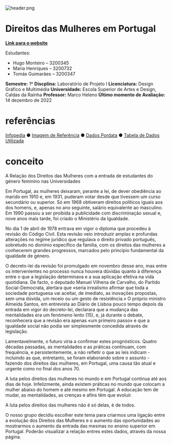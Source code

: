 ![header.png](https://raw.githubusercontent.com/Dryade07/direitosdasmulheres.github.io/main/relatorio-img/header.png)

# Direitos das Mulheres em Portugal

**[Link para o website](https://editor.p5js.org/hugomrmonteiro/sketches/RT5sPH4ci)**

Estudantes:
- Hugo Monteiro – 3200345  
- Maria Henriques – 3200732  
- Tomás Guimarães – 3200347

**Semestre:** 1º
**Discplina:** Laboratório de Projeto I
**Licenciatura:** Design Gráfico e Multimédia
**Universidade:**  Escola Superior de Artes e Design, Caldas da Raínha
**Professor:** Marco Heleno
**Último momento de Avaliação:** 14 dezembro de 2022

#  referências
 [Infopedia](https://www.infopedia.pt/apoio/artigos/$historia-dos-direitos-da-mulher)  ●  [Imagem de Referência](https://www.politize.com.br/wp-content/uploads/2022/03/A-Histo%CC%81ria-dos-Direitos-das-Mulheres-3.png)  ●  [Dados Pordata](https://www.pordata.pt/portugal/alunos+matriculados+no+ensino+superior+total+e+por+sexo-1048-8485)  ●  [Tabela de Dados Utilizada](https://github.com/Dryade07/direitosdasmulheres.github.io/blob/main/tabelaDados.csv) 

# conceito
A Relação dos Direitos das Mulheres com a entrada de estudantes do género feminino nas Universidades

Em Portugal, as mulheres deixaram, perante a lei, de dever obediência ao marido em 1910 e, em 1931, puderam votar desde que tivessem um curso secundário ou superior. Só em 1968 obtiveram direitos políticos iguais aos dos homens, e, apenas no ano seguinte, salário equivalente ao masculino. Em 1990 passou a ser proibida a publicidade com discriminação sexual e, nove anos mais tarde, foi criado o Ministério da Igualdade.

No dia 1 de abril de 1978 entrava em vigor o diploma que procedeu à revisão do Código Civil. Esta revisão veio introduzir amplas e profundas alterações no regime jurídico que regulava o direito privado português, sobretudo no domínio específico da família, com os direitos das mulheres a conhecerem grandes progressos, marcados pelo princípio fundamental da igualdade de género.

O decreto-lei da revisão foi promulgado em novembro desse ano, mas entre os intervenientes no processo nunca houvera dúvidas quanto à diferença entre o que a legislação determinava e a sua aplicação efetiva na vida quotidiana. De facto, o deputado Manuel Vilhena de Carvalho, do Partido Social-Democrata, alertara que «seria irrealismo afirmar que toda a sociedade portuguesa vai aceitar, de imediato, as inovações propostas, sem uma dúvida, um receio ou um gesto de resistência.» O próprio ministro Almeida Santos, em entrevista ao Diário de Lisboa pouco tempo depois da entrada em vigor do decreto-lei, declarara que a mudança das mentalidades era um fenómeno lento (15), e, já durante o debate, reconhecera que a revisão era apenas «um primeiro passo» e que a igualdade social não podia ser simplesmente concedida através de legislação.

Lamentavelmente, o futuro viria a confirmar estes prognósticos. Quatro décadas passadas, as mentalidades e as práticas continuam, com frequência, e persistentemente, a não refletir o que as leis indicam - incluindo as que, entretanto, se foram elaborando sobre o assunto - fazendo dos direitos das mulheres, em Portugal, uma causa tão atual e urgente como no final dos anos 70.

A luta pelos direitos das mulheres no mundo e em Portugal continua até aos dias de hoje. Infelizmente, ainda existem práticas no mundo que colocam a mulher abaixo do homem e até mesmo em Portugal. A educação tem de mudar, as mentalidades, as crenças e afins têm que evoluir.

A luta pelos direitos das mulheres não é só delas, é de todos.

O nosso grupo decidiu escolher este tema para criarmos uma ligação entre a evolução dos Direitos das Mulheres e o aumento das oportunidades ao mostrarmos o aumento da entrada das mesmas no ensino superior em Portugal. Poderão visualizar a relação entres estes dados, através da nossa página.
